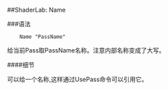 ##ShaderLab: Name

###语法
```
    Name "PassName"
```

给当前Pass取PassName名称。注意内部名称变成了大写。

####细节

可以给一个名称,这样通过UsePass命令可以引用它。